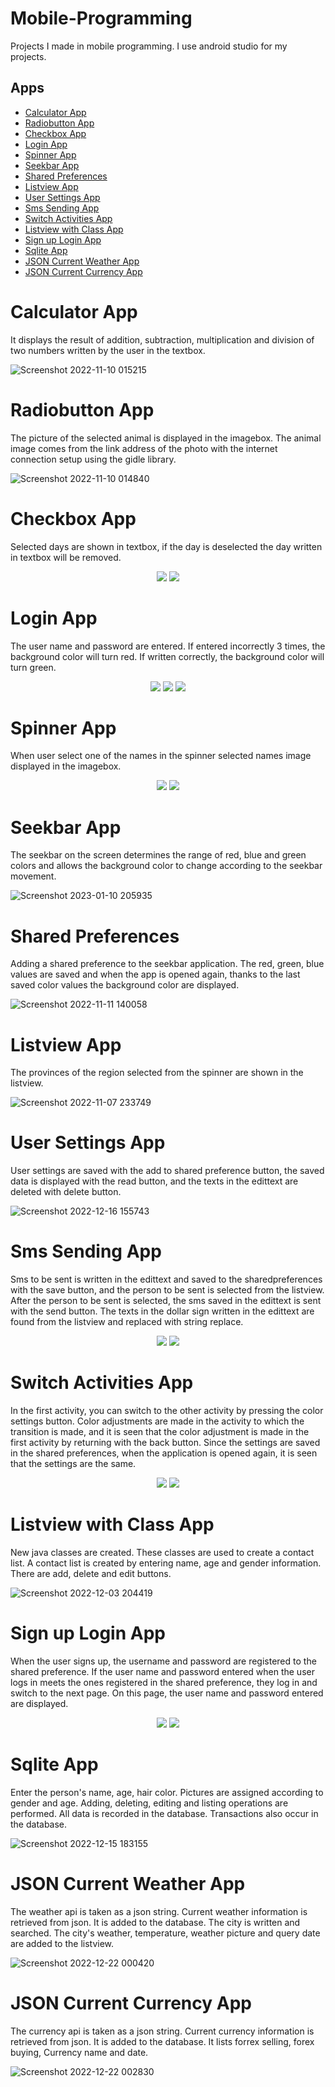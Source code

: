 # Mobile-Programming
Projects I made in mobile programming. I use android studio for my projects.

## Apps
- [Calculator App](#calculator-app)
- [Radiobutton App](#radiobutton-app)
- [Checkbox App](#checkbox-app)
- [Login App](#login-app)
- [Spinner App](#spinner-app)
- [Seekbar App](#seekbar-app)
- [Shared Preferences](#shared-preferences)
- [Listview App](#listview-app)
- [User Settings App](#user-settings-app)
- [Sms Sending App](#sms-sending-app)
- [Switch Activities App](#switch-activities-app)
- [Listview with Class App](#listview-with-class-app)
- [Sign up Login App](#sign-up-login-app)
- [Sqlite App](#sqlite-app)
- [JSON Current Weather App](#json-current-weather-app)
- [JSON Current Currency App](#json-current-currency-app)

# Calculator App
It displays the result of addition, subtraction, multiplication and division of two numbers written by the user in the textbox.

![Screenshot 2022-11-10 015215](https://user-images.githubusercontent.com/102357822/200959412-cd4aa670-fca4-4a36-a6dd-52d88b359ff9.png)



# Radiobutton App
The picture of the selected animal is displayed in the imagebox. The animal image comes from the link address of the photo with the internet connection setup using the gidle library.

![Screenshot 2022-11-10 014840](https://user-images.githubusercontent.com/102357822/200958951-91a75ecf-5800-4000-8b13-72a515e55625.png)



# Checkbox App
Selected days are shown in textbox, if the day is deselected the day written in textbox will be removed.

<p align="middle">
  <img src="https://user-images.githubusercontent.com/102357822/211897726-1299c090-0958-4a3e-ae48-f13c327d03b4.png"/>
  <img src="https://user-images.githubusercontent.com/102357822/211897741-e49cec54-875d-4b75-8cb7-5491bc43c3ab.png"/>
</p>


# Login App
The user name and password are entered. If entered incorrectly 3 times, the background color will turn red. If written correctly, the background color will turn green. 

<p align="middle">
  <img src="https://user-images.githubusercontent.com/102357822/212309916-b1ec21f1-a9c9-4eb1-8fb6-5ccd4c774909.png"/>
  <img src="https://user-images.githubusercontent.com/102357822/212309921-8adbd0c8-e7e0-4efd-970f-df9c75456065.png"/>
  <img src="https://user-images.githubusercontent.com/102357822/212309930-dc1be861-ecb4-4eba-910d-c21f219b3369.png"/>
</p>

# Spinner App
When user select one of the names in the spinner selected names image displayed in the imagebox.

<p align="middle">
  <img src="https://user-images.githubusercontent.com/102357822/212422516-55d8e1c4-5b6f-4c8d-9683-fab0f075793d.png"/>
  <img src="https://user-images.githubusercontent.com/102357822/212422525-9396829d-a8d1-4350-8e90-e67889a1f728.png"/>
</p>


# Seekbar App
The seekbar on the screen determines the range of red, blue and green colors and allows the background color to change according to the seekbar movement.

![Screenshot 2023-01-10 205935](https://user-images.githubusercontent.com/102357822/212470202-6d4d260b-4e57-495f-86e5-92cd4a6a1ee9.png)

# Shared Preferences
Adding a shared preference to the seekbar application. The red, green, blue values are saved and when the app is opened again, thanks to the last saved color values the background color are displayed.

![Screenshot 2022-11-11 140058](https://user-images.githubusercontent.com/102357822/201327040-961be504-9e43-4b1b-a4e1-fbfbe19e81e1.png)



# Listview App
The provinces of the region selected from the spinner are shown in the listview.

![Screenshot 2022-11-07 233749](https://user-images.githubusercontent.com/102357822/200410486-7b03b3a5-04aa-485b-b364-40f1775fdf80.png)



# User Settings App
User settings are saved with the add to shared preference button, the saved data is displayed with the read button, and the texts in the edittext are deleted with delete button.

![Screenshot 2022-12-16 155743](https://user-images.githubusercontent.com/102357822/208103491-4a03787a-b8f9-444d-824b-5625e0db6af5.png)


# Sms Sending App
Sms to be sent is written in the edittext and saved to the sharedpreferences with the save button, and the person to be sent is selected from the listview. After the person to be sent is selected, the sms saved in the edittext is sent with the send button. The texts in the dollar sign written in the edittext are found from the listview and replaced with string replace.

<p align="middle">
  <img src="https://user-images.githubusercontent.com/102357822/200911505-ba2d75d2-a058-48be-abd2-45e04d3cafb8.png"/>
  <img src="https://user-images.githubusercontent.com/102357822/200911526-b89e346e-3b30-4315-96e8-7d9f2eba059a.png"/>
</p>


# Switch Activities App
In the first activity, you can switch to the other activity by pressing the color settings button. Color adjustments are made in the activity to which the transition is made, and it is seen that the color adjustment is made in the first activity by returning with the back button. Since the settings are saved in the shared preferences, when the application is opened again, it is seen that the settings are the same.

<p align="middle">
  <img src="https://user-images.githubusercontent.com/102357822/205444651-bc2c25fe-a559-4f0d-90fa-398b5e91c1c4.png"/>
  <img src="https://user-images.githubusercontent.com/102357822/205444654-fe1d0d57-03cd-4d31-80d4-34a4e0e70b11.png"/>
</p>

# Listview with Class App
New java classes are created. These classes are used to create a contact list. A contact list is created by entering name, age and gender information. There are add, delete and edit buttons. 

![Screenshot 2022-12-03 204419](https://user-images.githubusercontent.com/102357822/205455024-344c3568-a67f-4bfc-9baa-72d91d707990.png)

# Sign up Login App
When the user signs up, the username and password are registered to the shared preference. If the user name and password entered when the user logs in meets the ones registered in the shared preference, they log in and switch to the next page. On this page, the user name and password entered are displayed.

<p align="middle">
  <img src="https://user-images.githubusercontent.com/102357822/206709348-99b8c23b-4dcc-469b-8b9a-66973b66fc43.png"/>
  <img src="https://user-images.githubusercontent.com/102357822/206709359-6b7c55b9-5230-4a80-b71c-92e15984c6fa.png"/>
</p>

# Sqlite App
Enter the person's name, age, hair color. Pictures are assigned according to gender and age. Adding, deleting, editing and listing operations are performed. All data is recorded in the database. Transactions also occur in the database.

![Screenshot 2022-12-15 183155](https://user-images.githubusercontent.com/102357822/207904117-f74c7086-71ba-4435-8f1d-09243c2c194c.png)


# JSON Current Weather App
The weather api is taken as a json string. Current weather information is retrieved from json. It is added to the database. The city is written and searched. The city's weather, temperature, weather picture and query date are added to the listview.

![Screenshot 2022-12-22 000420](https://user-images.githubusercontent.com/102357822/209002512-c226eb89-d0ec-4a9f-8f4b-258a6bd2b924.png)


# JSON Current Currency App
The currency api is taken as a json string. Current currency information is retrieved from json. It is added to the database. It lists forrex selling, forex buying, Currency name and date.

![Screenshot 2022-12-22 002830](https://user-images.githubusercontent.com/102357822/209005801-0c11bdf1-fa2a-4be5-b2e1-5848028ac89f.png)
